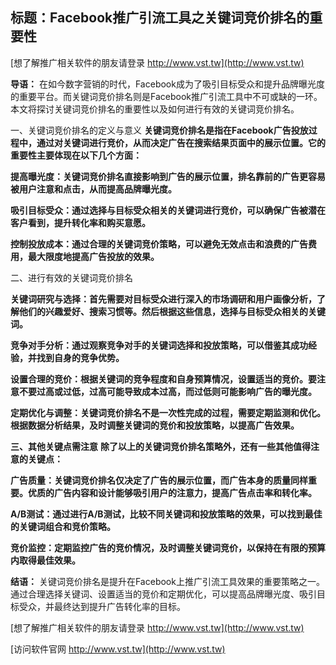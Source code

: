 ## **标题：Facebook推广引流工具之关键词竞价排名的重要性**

[想了解推广相关软件的朋友请登录 http://www.vst.tw](http://www.vst.tw)

**导语：**
在如今数字营销的时代，Facebook成为了吸引目标受众和提升品牌曝光度的重要平台。而关键词竞价排名则是Facebook推广引流工具中不可或缺的一环。本文将探讨关键词竞价排名的重要性以及如何进行有效的关键词竞价排名。

一、关键词竞价排名的定义与意义
**关键词竞价排名是指在Facebook广告投放过程中，通过对关键词进行竞价，从而决定广告在搜索结果页面中的展示位置。它的重要性主要体现在以下几个方面：**

**提高曝光度：关键词竞价排名直接影响到广告的展示位置，排名靠前的广告更容易被用户注意和点击，从而提高品牌曝光度。**

**吸引目标受众：通过选择与目标受众相关的关键词进行竞价，可以确保广告被潜在客户看到，提升转化率和购买意愿。**

**控制投放成本：通过合理的关键词竞价策略，可以避免无效点击和浪费的广告费用，最大限度地提高广告投放的效果。**

二、进行有效的关键词竞价排名

**关键词研究与选择：首先需要对目标受众进行深入的市场调研和用户画像分析，了解他们的兴趣爱好、搜索习惯等。然后根据这些信息，选择与目标受众相关的关键词。**

**竞争对手分析：通过观察竞争对手的关键词选择和投放策略，可以借鉴其成功经验，并找到自身的竞争优势。**

**设置合理的竞价：根据关键词的竞争程度和自身预算情况，设置适当的竞价。要注意不要过高或过低，过高可能导致成本过高，而过低则可能影响广告的曝光度。**

**定期优化与调整：关键词竞价排名不是一次性完成的过程，需要定期监测和优化。根据数据分析结果，及时调整关键词的竞价和投放策略，以提高广告效果。**

**三、其他关键点需注意**
**除了以上的关键词竞价排名策略外，还有一些其他值得注意的关键点：**

**广告质量：关键词竞价排名仅决定了广告的展示位置，而广告本身的质量同样重要。优质的广告内容和设计能够吸引用户的注意力，提高广告点击率和转化率。**

**A/B测试：通过进行A/B测试，比较不同关键词和投放策略的效果，可以找到最佳的关键词组合和竞价策略。**

**竞价监控：定期监控广告的竞价情况，及时调整关键词竞价，以保持在有限的预算内取得最佳效果。**

**结语：**
关键词竞价排名是提升在Facebook上推广引流工具效果的重要策略之一。通过合理选择关键词、设置适当的竞价和定期优化，可以提高品牌曝光度、吸引目标受众，并最终达到提升广告转化率的目标。

[想了解推广相关软件的朋友请登录 http://www.vst.tw](http://www.vst.tw)


[访问软件官网 http://www.vst.tw](http://www.vst.tw)
